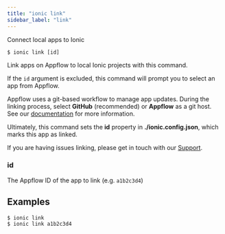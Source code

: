 ```yaml
---
title: "ionic link"
sidebar_label: "link"
---
```





Connect local apps to Ionic

```shell
$ ionic link [id]
```

Link apps on Appflow to local Ionic projects with this command.

If the `id` argument is excluded, this command will prompt you to select an app from Appflow.

Appflow uses a git-based workflow to manage app updates. During the linking process, select **GitHub** (recommended) or **Appflow** as a git host. See our [documentation](https://ionicframework.com/docs/appflow/basics/git) for more information.

Ultimately, this command sets the **id** property in **./ionic.config.json**, which marks this app as linked.

If you are having issues linking, please get in touch with our [Support](https://ion.link/support-request).

### id
The Appflow ID of the app to link (e.g. `a1b2c3d4`)



## Examples

```shell
$ ionic link 
$ ionic link a1b2c3d4
```
